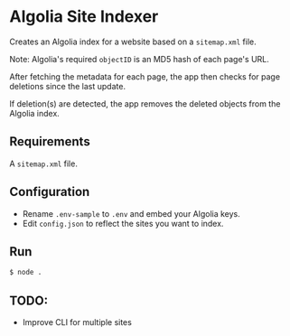 # Algolia Site Indexer

Creates an Algolia index for a website based on a `sitemap.xml` file.

Note: Algolia's required `objectID` is an MD5 hash of each page's URL.

After fetching the metadata for each page, the app then checks for page deletions since the last update.

If deletion(s) are detected, the app removes the deleted objects from the Algolia index.

## Requirements

A `sitemap.xml` file.

## Configuration

* Rename `.env-sample` to `.env` and embed your Algolia keys.
* Edit `config.json` to reflect the sites you want to index.

## Run

```bash
$ node .
```

## TODO:

* Improve CLI for multiple sites
